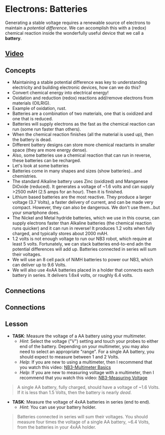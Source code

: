 # Electrons: Batteries
Generating a stable voltage requires a renewable source of electrons to maintain a *potential difference*. We can accomplish this with a (redox) chemical reaction inside the wonderfully useful device that we call a **battery**.

## [Video](https://vimeo.com/1029278169)

## Concepts
- Maintaining a stable potential difference was key to understanding electricity and building electronic devices, how can we do this?
- Convert chemical energy into electrical energy!
- Oxidation and reduction (redox) reactions add/remove electrons from materials (OILRIG).
- Example of oxidation, rust.
- Batteries are a combination of two materials, one that is oxidized and one that is reduced.
- Batteries will supply electrons as the fast as the chemical reaction can run (some run faster than others).
- When the chemical reaction finishes (all the material is used up), then the battery is dead.
- Different battery designs can store more chemical reactants in smaller space (they are more energy dense).
- Also, some batteries use a chemical reaction that can run in reverse, these batteries can be recharged.
- Let's look at some batteries
- Batteries come in many shapes and sizes (show batteries)...and chemistries.
- The standard Alkaline battery uses Zinc (oxidized) and Manganese DiOxide (reduced). It generates a voltage of ~1.6 volts and can supply >2500 mAH (2.5 amps for an hour). Then it is finished.
- Lithium based batteries are the most reactive. They produce a larger voltage (3.7 Volts), a faster delivery of current, and can be made very compact. However, they can also be dangerous. We don't use them...but your smartphone does.
- The Nickel and Metal hydride batteries, which we use in this course, can supply electrons faster than Alkaline batteries (the chemical reaction runs quicker) and it can run in reverse! It produces 1.2 volts when fully charged, and typically stores about 2000 mAH.
- 1.2 volts is not enough voltage to run our NB3 robot, which require at least 5 volts. Fortunately, we can stack batteries end-to-end adn the potential differences will add up. Batteries connected in series will sum their voltages.
- We will use an 8 cell pack of NiMH batteries to power our NB3, which can deliver up to 9.6 Volts.
- We will also use 4xAA batteries placed in a holder that connects each battery in series. It delivers 1.6x4 volts, or roughly 6.4 volts.

## Connections

## Connections

## Lesson

- **TASK**: Measure the voltage of a AA battery using your multimeter.
  - *Hint*: Select the voltage ("V") setting and touch your probes to either end of the battery. Depending on your multimeter, you may also need to select an appropriate "range". For a single AA battery, you should expect to measure between 1 and 2 Volts.
  - *Help*: If you are new to using a multimeter, then I recommend that you watch this video: [NB3-Multimeter Basics](https://vimeo.com/1027764019)
  - *Help*: If you are new to measuring voltage with a multimeter, then I recommend that you watch this video: [NB3-Measuring Voltage](https://vimeo.com/1027762531)
> A single AA battery, fully charged, should have a voltage of ~1.6 Volts. If it is less than 1.5 Volts, then the battery is nearly *dead*.

- **TASK**: Measure the voltage of 4xAA batteries in series (end to end).
  - *Hint*: You can use your battery holder.
> Batteries connected in series will sum their voltages. You should measure four times the voltage of a single AA battery, ~6.4 Volts, from the batteries in your 4xAA holder.
